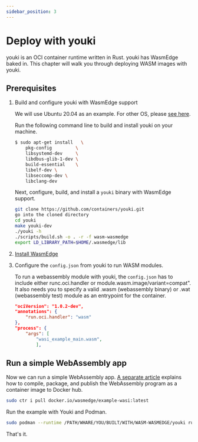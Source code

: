 ```yaml
---
sidebar_position: 3
---
```


# Deploy with youki

youki is an OCI container runtime written in Rust. youki has WasmEdge baked in. This chapter will walk you through deploying WASM images with youki.

## Prerequisites

1. Build and configure youki with WasmEdge support

   We will use Ubuntu 20.04 as an example. For other OS, please [see here](https://containers.github.io/youki/user/basic_setup.html).

   Run the following command line to build and install youki on your machine.

   ```bash
   $ sudo apt-get install   \
       pkg-config         \
       libsystemd-dev     \
       libdbus-glib-1-dev \
       build-essential    \
       libelf-dev \
       libseccomp-dev \
       libclang-dev
   ```

   Next, configure, build, and install a `youki` binary with WasmEdge support.

   ```bash
   git clone https://github.com/containers/youki.git
   go into the cloned directory
   cd youki
   make youki-dev
   ./youki -h
   ./scripts/build.sh -o . -r -f wasm-wasmedge
   export LD_LIBRARY_PATH=$HOME/.wasmedge/lib
   ```

2. [Install WasmEdge](../../../start/install.md#install)

3. Configure the `config.json` from youki to run WASM modules.

   To run a webassembly module with youki, the `config.json` has to include either runc.oci.handler or module.wasm.image/variant=compat". It also needs you to specify a valid .wasm (webassembly binary) or .wat (webassembly test) module as an entrypoint for the container.

   ```json
   "ociVersion": "1.0.2-dev",
   "annotations": {
       "run.oci.handler": "wasm"
   },
   "process": {
       "args": [
           "wasi_example_main.wasm",
           ],
   ```

## Run a simple WebAssembly app

Now we can run a simple WebAssembly app. [A separate article](https://github.com/second-state/wasmedge-containers-examples/blob/main/simple_wasi_app.md) explains how to compile, package, and publish the WebAssembly program as a container image to Docker hub.

```bash
sudo ctr i pull docker.io/wasmedge/example-wasi:latest
```

Run the example with Youki and Podman.

```bash
sudo podman --runtime /PATH/WHARE/YOU/BUILT/WITH/WASM-WASMEDGE/youki run /wasi_example_main.wasm 50000000
```

That's it.
